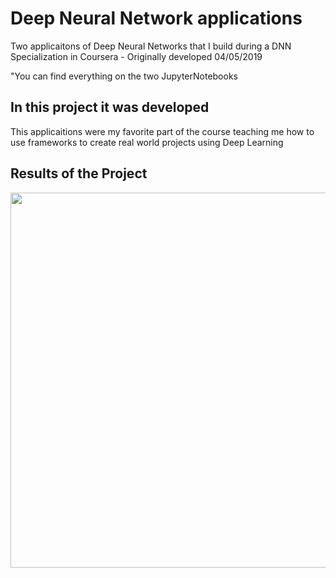 # Deep Neural Network applications

Two applicaitons of Deep Neural Networks that I build during a DNN Specialization in Coursera - Originally developed 04/05/2019

"You can find everything on the two JupyterNotebooks

## In this project it was developed 
This applicaitions were my favorite part of the course teaching me how to use frameworks to create real world projects using Deep Learning 

## Results of the Project 
<img src="Images/classification.png" width="600">
